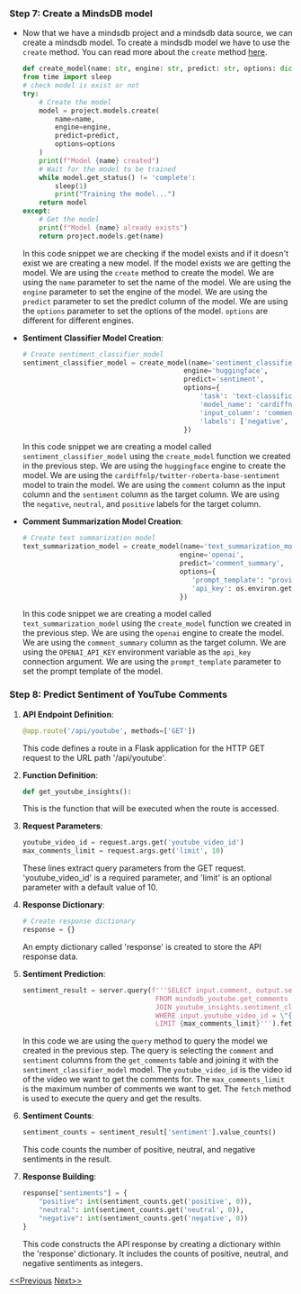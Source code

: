 ### Step 7: Create a MindsDB model

- Now that we have a mindsdb project and a mindsdb data source, we can create a mindsdb model. To create a mindsdb model we have to use the `create` method. You can read more about the `create` method [here](https://docs.mindsdb.com/sdk_python/create_model).

  ```py
  def create_model(name: str, engine: str, predict: str, options: dict):
  from time import sleep
  # check model is exist or not
  try:
      # Create the model
      model = project.models.create(
          name=name,
          engine=engine,
          predict=predict,
          options=options
      )
      print(f"Model {name} created")
      # Wait for the model to be trained
      while model.get_status() != 'complete':
          sleep(1)
          print("Training the model...")
      return model
  except:
      # Get the model
      print(f"Model {name} already exists")
      return project.models.get(name)
  ```

  In this code snippet we are checking if the model exists and if it doesn't exist we are creating a new model. If the model exists we are getting the model. We are using the `create` method to create the model. We are using the `name` parameter to set the name of the model. We are using the `engine` parameter to set the engine of the model. We are using the `predict` parameter to set the predict column of the model. We are using the `options` parameter to set the options of the model. `options` are different for different engines.

- **Sentiment Classifier Model Creation**:

  ```py
  # Create sentiment_classifier_model
  sentiment_classifier_model = create_model(name='sentiment_classifier_model',
                                          engine='huggingface',
                                          predict='sentiment',
                                          options={
                                              'task': 'text-classification',
                                              'model_name': 'cardiffnlp/twitter-roberta-base-sentiment',
                                              'input_column': 'comment',
                                              'labels': ['negative', 'neutral', 'positive']
                                          })
  ```

  In this code snippet we are creating a model called `sentiment_classifier_model` using the `create_model` function we created in the previous step. We are using the `huggingface` engine to create the model. We are using the `cardiffnlp/twitter-roberta-base-sentiment` model to train the model. We are using the `comment` column as the input column and the `sentiment` column as the target column. We are using the `negative`, `neutral`, and `positive` labels for the target column.

- **Comment Summarization Model Creation**:

  ```py
  # Create text summarization model
  text_summarization_model = create_model(name='text_summarization_model',
                                         engine='openai',
                                         predict='comment_summary',
                                         options={
                                            'prompt_template': "provide an informative summary of the comments comments:{{comments}} using full sentences",
                                            'api_key': os.environ.get('OPENAI_API_KEY')
                                         })
  ```

  In this code snippet we are creating a model called `text_summarization_model` using the `create_model` function we created in the previous step. We are using the `openai` engine to create the model. We are using the `comment_summary` column as the target column. We are using the `OPENAI_API_KEY` environment variable as the `api_key` connection argument. We are using the `prompt_template` parameter to set the prompt template of the model.

### Step 8: Predict Sentiment of YouTube Comments

1. **API Endpoint Definition**:

   ```py
   @app.route('/api/youtube', methods=['GET'])
   ```

   This code defines a route in a Flask application for the HTTP GET request to the URL path '/api/youtube'.

2. **Function Definition**:

   ```py
   def get_youtube_insights():
   ```

   This is the function that will be executed when the route is accessed.

3. **Request Parameters**:

   ```py
   youtube_video_id = request.args.get('youtube_video_id')
   max_comments_limit = request.args.get('limit', 10)
   ```

   These lines extract query parameters from the GET request. 'youtube_video_id' is a required parameter, and 'limit' is an optional parameter with a default value of 10.

4. **Response Dictionary**:

   ```py
   # Create response dictionary
   response = {}
   ```

   An empty dictionary called 'response' is created to store the API response data.

5. **Sentiment Prediction**:

   ```py
   sentiment_result = server.query(f'''SELECT input.comment, output.sentiment
                                    FROM mindsdb_youtube.get_comments AS input
                                    JOIN youtube_insights.sentiment_classifier_model AS output
                                    WHERE input.youtube_video_id = \"{youtube_video_id}\"
                                    LIMIT {max_comments_limit}''').fetch()
   ```

   In this code we are using the `query` method to query the model we created in the previous step. The query is selecting the `comment` and `sentiment` columns from the `get_comments` table and joining it with the `sentiment_classifier_model` model. The `youtube_video_id` is the video id of the video we want to get the comments for. The `max_comments_limit` is the maximum number of comments we want to get. The `fetch` method is used to execute the query and get the results.

6. **Sentiment Counts**:

   ```py
   sentiment_counts = sentiment_result['sentiment'].value_counts()
   ```

   This code counts the number of positive, neutral, and negative sentiments in the result.

7. **Response Building**:

   ```py
   response["sentiments"] = {
       "positive": int(sentiment_counts.get('positive', 0)),
       "neutral": int(sentiment_counts.get('neutral', 0)),
       "negative": int(sentiment_counts.get('negative', 0))
   }
   ```

   This code constructs the API response by creating a dictionary within the 'response' dictionary. It includes the counts of positive, neutral, and negative sentiments as integers.

[<<Previous](./page1.md) [Next>>](./page3.md)